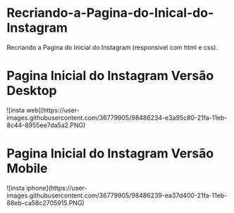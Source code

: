 # Recriando-a-Pagina-do-Inical-do-Instagram
Recriando a Pagina do Inicial do Instagram (responsivel com html e css).

<h1>Pagina Inicial do Instagram Versão Desktop </h1>
![insta web](https://user-images.githubusercontent.com/36779905/98486234-e3a95c80-21fa-11eb-8c44-8955ee7da5a2.PNG)




<h1> Pagina Inicial do Instagram Versão Mobile</h1>
![insta iphone](https://user-images.githubusercontent.com/36779905/98486239-ea37d400-21fa-11eb-88eb-ca58c2705915.PNG)


